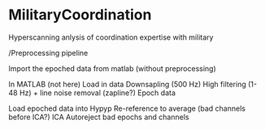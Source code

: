 # MilitaryCoordination
Hyperscanning anlysis of coordination expertise with military

/Preprocessing pipeline

Import the epoched data from matlab (without preprocessing)

In MATLAB (not here)
Load in data
Downsapling (500 Hz)
High filtering (1-48 Hz) + line noise removal (zapline?)
Epoch data 

Load epoched data into Hypyp
Re-reference to average 
(bad channels before ICA?)
ICA
Autoreject bad epochs and channels 





